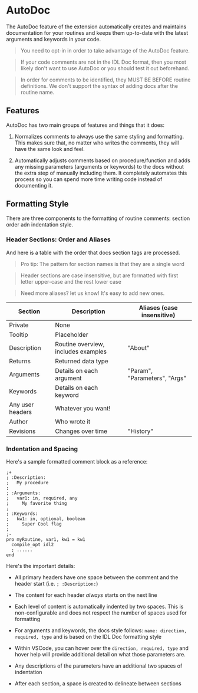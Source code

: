 # AutoDoc

The AutoDoc feature of the extension automatically creates and maintains documentation for your routines and keeps them up-to-date with the latest arguments and keywords in your code.

> You need to opt-in in order to take advantage of the AutoDoc feature.

> If your code comments are not in the IDL Doc format, then you most likely don't want to use AutoDoc or you should test it out beforehand.

> In order for comments to be identified, they MUST BE BEFORE routine definitions. We don't support the syntax of adding docs after the routine name.

## Features

AutoDoc has two main groups of features and things that it does:

1. Normalizes comments to always use the same styling and formatting. This makes sure that, no matter who writes the comments, they will have the same look and feel.

2. Automatically adjusts comments based on procedure/function and adds any missing parameters (arguments or keywords) to the docs without the extra step of manually including them. It completely automates this process so you can spend more time writing code instead of documenting it.

## Formatting Style

There are three components to the formatting of routine comments: section order adn indentation style.

### Header Sections: Order and Aliases

And here is a table with the order that docs section tags are processed.

> Pro tip: The pattern for section names is that they are a single word

> Header sections are case insensitive, but are formatted with first letter upper-case and the rest lower case

> Need more aliases? let us know! It's easy to add new ones.

| Section          | Description                         | Aliases (case insensitive)    |
| ---------------- | ----------------------------------- | ----------------------------- |
| Private          | None                                |                               |
| Tooltip          | Placeholder                         |                               |
| Description      | Routine overview, includes examples | "About"                       |
| Returns          | Returned data type                  |                               |
| Arguments        | Details on each argument            | "Param", "Parameters", "Args" |
| Keywords         | Details on each keyword             |                               |
| Any user headers | Whatever you want!                  |                               |
| Author           | Who wrote it                        |                               |
| Revisions        | Changes over time                   | "History"                     |

### Indentation and Spacing

Here's a sample formatted comment block as a reference:

```idl
;+
; :Description:
;   My procedure
;
; :Arguments:
;   var1: in, required, any
;     My favorite thing
;
; :Keywords:
;   kw1: in, optional, boolean
;     Super Cool flag
;
;-
pro myRoutine, var1, kw1 = kw1
  compile_opt idl2
  ; ......
end
```

Here's the important details:

- All primary headers have one space between the comment and the header start (i.e. `; :Description:`)

- The content for each header _always_ starts on the next line

- Each level of content is automatically indented by two spaces. This is non-configurable and does not respect the number of spaces used for formatting

- For arguments and keywords, the docs style follows: `name: direction, required, type` and is based on the IDL Doc formatting style

- Within VSCode, you can hover over the `direction, required, type` and hover help will provide additional detail on what those parameters are.

- Any descriptions of the parameters have an additional two spaces of indentation

- After each section, a space is created to delineate between sections
